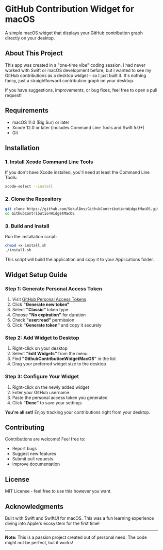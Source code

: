 # GitHub Contribution Widget for macOS

A simple macOS widget that displays your GitHub contribution graph directly on your desktop.

## About This Project

This app was created in a "one-time vibe" coding session. I had never worked with Swift or macOS development before, but I wanted to see my GitHub contributions as a desktop widget - so I just built it. It's nothing fancy, just a straightforward contribution graph on your desktop.

If you have suggestions, improvements, or bug fixes, feel free to open a pull request!

## Requirements

- macOS 11.0 (Big Sur) or later
- Xcode 12.0 or later (includes Command Line Tools and Swift 5.0+)
- Git

## Installation

### 1. Install Xcode Command Line Tools

If you don't have Xcode installed, you'll need at least the Command Line Tools:

```bash
xcode-select --install
```

### 2. Clone the Repository

```bash
git clone https://github.com/SekulDev/GithubContributionWidgetMacOS.git
cd GithubContributionWidgetMacOS
```

### 3. Build and Install

Run the installation script:

```bash
chmod +x install.sh
./install.sh
```

This script will build the application and copy it to your Applications folder.

## Widget Setup Guide

### Step 1: Generate Personal Access Token

1. Visit [GitHub Personal Access Tokens](https://github.com/settings/tokens)
2. Click **"Generate new token"**
3. Select **"Classic"** token type
4. Choose **"No expiration"** for duration
5. Check **"user:read"** permission
6. Click **"Generate token"** and copy it securely

### Step 2: Add Widget to Desktop

1. Right-click on your desktop
2. Select **"Edit Widgets"** from the menu
3. Find **"GithubContributionWidgetMacOS"** in the list
4. Drag your preferred widget size to the desktop

### Step 3: Configure Your Widget

1. Right-click on the newly added widget
2. Enter your GitHub username
3. Paste the personal access token you generated
4. Click **"Done"** to save your settings

**You're all set!** Enjoy tracking your contributions right from your desktop.

## Contributing

Contributions are welcome! Feel free to:

- Report bugs
- Suggest new features
- Submit pull requests
- Improve documentation

## License

MIT License - feel free to use this however you want.

## Acknowledgments

Built with Swift and SwiftUI for macOS. This was a fun learning experience diving into Apple's ecosystem for the first time!

---

**Note:** This is a passion project created out of personal need. The code might not be perfect, but it works!
